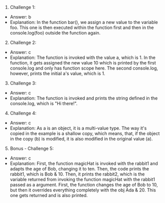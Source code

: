 1. Challenge 1:
  - Answer: b
  - Explanation: In the function bar(), we assign a new value to the variable foo. This one is then executed within the function first and then in the console.log(foo) outside the function again. 

2. Challenge 2:
  - Answer: c
  - Explanation: The function is invoked with the value a, which is 1. In the function, it gets assigned the new value 10 which is printed by the first console.log and only has function scope here. The second console.log, however, prints the initial a's value, which is 1. 

3. Challenge 3:
  - Answer: c
  - Explanation: The function is invoked and prints the string defined in the console.log, which is "Hi there!". 

4. Challenge 4:
  - Answer: c
  - Explanation: As a is an object, it is a multi-value type. The way it's copied in the example is a shallow copy, which means, that, if the object in the copy (b) is modified, it is also modified in the original value (a). 


5. Bonus - Challenge 5:
  - Answer: c
  - Explanation: First, the function magicHat is invoked with the rabbit1 and adapts the age of Bob, changing it to ten. 
  Then, the code prints the rabbit1, which is Bob & 10. Then, it prints the rabbit2, which is the variable returned from invoking the function magicHat with the rabbit1 passed as a argument. First, the function changes the age of Bob to 10, but then it overrides everything completely with the obj Ada & 20. This one gets returned and is also printed.
